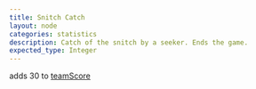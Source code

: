 ```yaml
---
title: Snitch Catch
layout: node
categories: statistics
description: Catch of the snitch by a seeker. Ends the game.
expected_type: Integer
---
```


adds 30 to [teamScore](teamScore)
